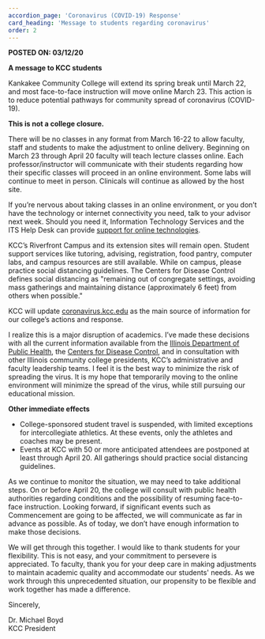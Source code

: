 ```yaml
---
accordion_page: 'Coronavirus (COVID-19) Response'
card_heading: 'Message to students regarding coronavirus'
order: 2
---
```


<p><strong>POSTED ON: 03/12/20</strong></p>
<p><strong>A message to KCC students</strong></p>
<p>Kankakee Community College will extend its spring break until March 22, and most face-to-face instruction will move online March 23. This action is to reduce potential pathways for community spread of coronavirus (COVID-19).</p>

<p><strong>This is not a college closure.</strong></p>

<p>There will be no classes in any format from March 16-22 to allow faculty, staff and students to make the adjustment to online delivery. Beginning on March 23 through April 20 faculty will teach lecture classes online. Each professor/instructor will communicate with their students regarding how their specific classes will proceed in an online environment. Some labs will continue to meet in person. Clinicals will continue as allowed by the host site.</p>

<p>If you’re nervous about taking classes in an online environment, or you don’t have the technology or internet connectivity you need, talk to your advisor next week. Should you need it, Information Technology Services and the ITS Help Desk can provide <a href="http://www.kcc.edu/students/helpful/it/Pages/helpdesk.aspx" target="_blank" rel="noopener noreferrer">support for online technologies</a>.</p>

<p>KCC’s Riverfront Campus and its extension sites will remain open. Student support services like tutoring, advising, registration, food pantry, computer labs, and campus resources are still available. While on campus, please practice social distancing guidelines. The Centers for Disease Control defines social distancing as "remaining out of congregate settings, avoiding mass gatherings and maintaining distance (approximately 6 feet) from others when possible."</p>



<p>KCC will update <a href="https://coronavirus.kcc.edu/" target="_blank" rel="noopener noreferrer">coronavirus.kcc.edu</a> as the main source of information for our college’s actions and response.</p>



<p>I realize this is a major disruption of academics. I’ve made these decisions with all the current information available from the <a href="http://www.dph.illinois.gov/topics-services/diseases-and-conditions/diseases-a-z-list/coronavirus" target="_blank" rel="noopener noreferrer">Illinois Department of Public Health</a>, the <a href="https://www.cdc.gov/coronavirus/2019-nCoV/index.html" target="_blank" rel="noopener noreferrer">Centers for Disease Control</a>, and in consultation with other Illinois community college presidents, KCC’s administrative and faculty leadership teams. I feel it is the best way to minimize the risk of spreading the virus. It is my hope that temporarily moving to the online environment will minimize the spread of the virus, while still pursuing our educational mission.</p>

<p><strong>Other immediate effects</strong></p>
<ul>
  <li>College-sponsored student travel is suspended, with limited exceptions for intercollegiate athletics. At these events, only the athletes and coaches may be present.</li>
  <li>Events at KCC with 50 or more anticipated attendees are postponed at least through April 20. All gatherings should practice social distancing guidelines.</li>
</ul>

<p>As we continue to monitor the situation, we may need to take additional steps. On or before April 20, the college will consult with public health authorities regarding conditions and the possibility of resuming face-to-face instruction. Looking forward, if significant events such as Commencement are going to be affected, we will communicate as far in advance as possible. As of today, we don’t have enough information to make those decisions.</p>



<p>We will get through this together. I would like to thank students for your flexibility. This is not easy, and your commitment to persevere is appreciated. To faculty, thank you for your deep care in making adjustments to maintain academic quality and accommodate our students' needs. As we work through this unprecedented situation, our propensity to be flexible and work together has made a difference.</p>

<p>Sincerely,</p>



<p>Dr. Michael Boyd<br>
  KCC President</p>
